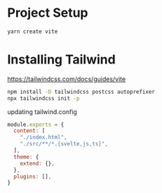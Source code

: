 # Project Setup

```bash
yarn create vite
```

# Installing Tailwind

https://tailwindcss.com/docs/guides/vite

```bash
npm install -D tailwindcss postcss autoprefixer
npx tailwindcss init -p

```
updating tailwind.config

```js
module.exports = {
  content: [
    "./index.html",
    "./src/**/*.{svelte,js,ts}",
  ],
  theme: {
    extend: {},
  },
  plugins: [],
}
```